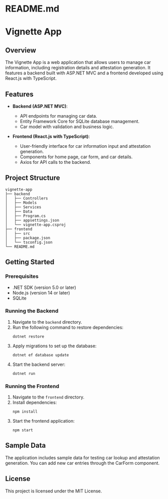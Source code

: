 # README.md

# Vignette App

## Overview
The Vignette App is a web application that allows users to manage car information, including registration details and attestation generation. It features a backend built with ASP.NET MVC and a frontend developed using React.js with TypeScript.

## Features
- **Backend (ASP.NET MVC)**:
  - API endpoints for managing car data.
  - Entity Framework Core for SQLite database management.
  - Car model with validation and business logic.

- **Frontend (React.js with TypeScript)**:
  - User-friendly interface for car information input and attestation generation.
  - Components for home page, car form, and car details.
  - Axios for API calls to the backend.

## Project Structure
```
vignette-app
├── backend
│   ├── Controllers
│   ├── Models
│   ├── Services
│   ├── Data
│   ├── Program.cs
│   ├── appsettings.json
│   └── vignette-app.csproj
├── frontend
│   ├── src
│   ├── package.json
│   └── tsconfig.json
└── README.md
```

## Getting Started

### Prerequisites
- .NET SDK (version 5.0 or later)
- Node.js (version 14 or later)
- SQLite

### Running the Backend
1. Navigate to the `backend` directory.
2. Run the following command to restore dependencies:
   ```
   dotnet restore
   ```
3. Apply migrations to set up the database:
   ```
   dotnet ef database update
   ```
4. Start the backend server:
   ```
   dotnet run
   ```

### Running the Frontend
1. Navigate to the `frontend` directory.
2. Install dependencies:
   ```
   npm install
   ```
3. Start the frontend application:
   ```
   npm start
   ```

## Sample Data
The application includes sample data for testing car lookup and attestation generation. You can add new car entries through the CarForm component.

## License
This project is licensed under the MIT License.